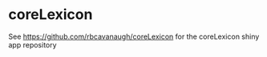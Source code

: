# coreLexicon

See https://github.com/rbcavanaugh/coreLexicon for the coreLexicon shiny app repository
